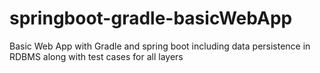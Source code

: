 # springboot-gradle-basicWebApp
Basic Web App with Gradle and spring boot including data persistence in RDBMS along with test cases for all layers
